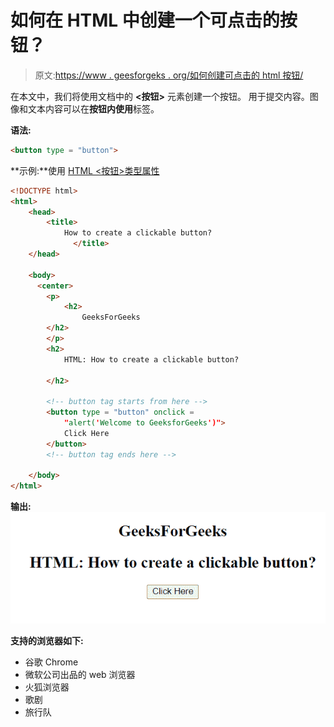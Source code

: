 # 如何在 HTML 中创建一个可点击的按钮？

> 原文:[https://www . geesforgeks . org/如何创建可点击的 html 按钮/](https://www.geeksforgeeks.org/how-to-create-a-clickable-button-in-html/)

在本文中，我们将使用文档中的 **<按钮>** 元素创建一个按钮。
用于提交内容。图像和文本内容可以在**按钮内使用**标签。

**语法:**

```html
<button type = "button">
```

**示例:**使用 [HTML <按钮>类型属性](https://www.geeksforgeeks.org/html-button-type-attribute/)

```html
<!DOCTYPE html> 
<html> 
    <head> 
        <title>
            How to create a clickable button?
              </title> 
    </head> 

    <body> 
      <center>
        <p>
            <h2>
                GeeksForGeeks
        </h2>
        </p> 
        <h2>
            HTML: How to create a clickable button?

        </h2>

        <!-- button tag starts from here -->
        <button type = "button" onclick = 
            "alert('Welcome to GeeksforGeeks')"> 
            Click Here 
        </button> 
        <!-- button tag ends here -->

    </body> 
</html>                     
```

**输出:**
![](img/8c384906d8cb0b4297325af5f8861f24.png)

**支持的浏览器如下:**

*   谷歌 Chrome
*   微软公司出品的 web 浏览器
*   火狐浏览器
*   歌剧
*   旅行队